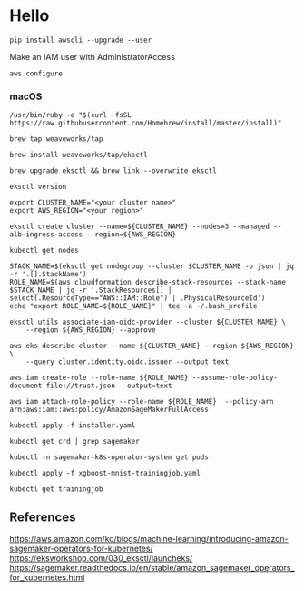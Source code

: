 # Hello
```
pip install awscli --upgrade --user
```
Make an IAM user with AdministratorAccess 
```
aws configure
```

### macOS
```
/usr/bin/ruby -e "$(curl -fsSL https://raw.githubusercontent.com/Homebrew/install/master/install)"
```

```
brew tap weaveworks/tap
```

```
brew install weaveworks/tap/eksctl
```
```
brew upgrade eksctl && brew link --overwrite eksctl
```
```
eksctl version
```

```
export CLUSTER_NAME="<your cluster name>"
export AWS_REGION="<your region>"
```


```
eksctl create cluster --name=${CLUSTER_NAME} --nodes=3 --managed --alb-ingress-access --region=${AWS_REGION}
```


```
kubectl get nodes 
```


```
STACK_NAME=$(eksctl get nodegroup --cluster $CLUSTER_NAME -o json | jq -r '.[].StackName')
ROLE_NAME=$(aws cloudformation describe-stack-resources --stack-name $STACK_NAME | jq -r '.StackResources[] | select(.ResourceType=="AWS::IAM::Role") | .PhysicalResourceId')
echo "export ROLE_NAME=${ROLE_NAME}" | tee -a ~/.bash_profile
```




```
eksctl utils associate-iam-oidc-provider --cluster ${CLUSTER_NAME} \
    --region ${AWS_REGION} --approve
```

```
aws eks describe-cluster --name ${CLUSTER_NAME} --region ${AWS_REGION} \
    --query cluster.identity.oidc.issuer --output text
```
```
aws iam create-role --role-name ${ROLE_NAME} --assume-role-policy-document file://trust.json --output=text
```
```
aws iam attach-role-policy --role-name ${ROLE_NAME}  --policy-arn arn:aws:iam::aws:policy/AmazonSageMakerFullAccess
```
```
kubectl apply -f installer.yaml
```
```
kubectl get crd | grep sagemaker
```
```
kubectl -n sagemaker-k8s-operator-system get pods
```
```
kubectl apply -f xgboost-mnist-trainingjob.yaml
```
```
kubectl get trainingjob
```


## References
https://aws.amazon.com/ko/blogs/machine-learning/introducing-amazon-sagemaker-operators-for-kubernetes/
https://eksworkshop.com/030_eksctl/launcheks/
https://sagemaker.readthedocs.io/en/stable/amazon_sagemaker_operators_for_kubernetes.html

